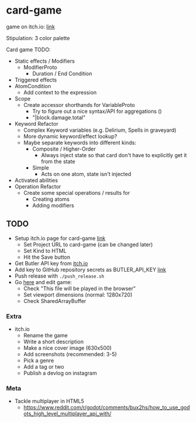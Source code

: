 # card-game

game on itch.io: [link](https://thewarlock.itch.io/card-game)

Stipulation: 3 color palette

Card game TODO:

- Static effects / Modifiers
  - ModifierProto
    - Duration / End Condition
- Triggered effects
- AtomCondition
  - Add context to the expression
- Scope
  - Create accessor shorthands for VariableProto
    - Try to figure out a nice syntax/API for aggregations ()
    - "|block.damage.total"
- Keyword Refactor
  - Complex Keyword variables (e.g. Delirium, Spells in graveyard)
  - More dynamic keyword/effect lookup?
  - Maybe separate keywords into different kinds:
    - Composite / Higher-Order
      - Always inject state so that card don't have to explicitly get it from the state
    - Simple
      - Acts on one atom, state isn't injected
- Activated abilities
- Operation Refactor
  - Create some special operations / results for
    - Creating atoms
    - Adding modifiers

## TODO

- Setup itch.io page for card-game [link](https://itch.io/game/new)
  - Set Project URL to card-game (can be changed later)
  - Set Kind to HTML
  - Hit the Save button
- Get Butler API key from [itch.io](https://itch.io/user/settings/api-keys)
- Add key to GitHub repository secrets as BUTLER_API_KEY [link](https://github.com/bjornarprytz/card-game/settings/secrets/actions)
- Push release with `./push_release.sh`
- Go [here](https://itch.io/game/new) and edit game:
  - Check "This file will be played in the browser"
  - Set viewport dimensions (normal: 1280x720)
  - Check SharedArrayBuffer

### Extra

- itch.io
  - Rename the game
  - Write a short description
  - Make a nice cover image (630x500)
  - Add screenshots (recommended: 3-5)
  - Pick a genre
  - Add a tag or two
  - Publish a devlog on instagram

### Meta

- Tackle multiplayer in HTML5
  - https://www.reddit.com/r/godot/comments/bux2hs/how_to_use_godots_high_level_multiplayer_api_with/
